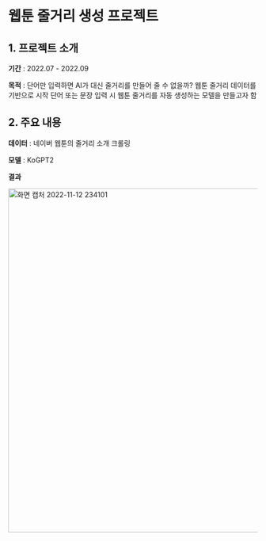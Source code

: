 # 웹툰 줄거리 생성 프로젝트

## 1. 프로젝트 소개
**기간** : 2022.07 - 2022.09

**목적** : 단어만 입력하면 AI가 대신 줄거리를 만들어 줄 수 없을까? 웹툰 줄거리 데이터를 기반으로 시작 단어 또는 문장 입력 시 웹툰 줄거리를 자동 생성하는 모델을 만들고자 함

## 2. 주요 내용
**데이터** : 네이버 웹툰의 줄거리 소개 크롤링

**모델** : KoGPT2

**결과**

<img width="695" alt="화면 캡처 2022-11-12 234101" src="https://user-images.githubusercontent.com/97178674/201479623-0f25c4e9-03c7-4fc0-ae2d-b40ad4eba4f9.png">
